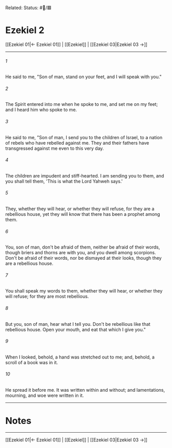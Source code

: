 Related:
Status: #📖/🟥
# Ezekiel 2

[[Ezekiel 01|← Ezekiel 01]] | [[Ezekiel]] | [[Ezekiel 03|Ezekiel 03 →]]
***



###### 1 
He said to me, "Son of man, stand on your feet, and I will speak with you." 

###### 2 
The Spirit entered into me when he spoke to me, and set me on my feet; and I heard him who spoke to me. 

###### 3 
He said to me, "Son of man, I send you to the children of Israel, to a nation of rebels who have rebelled against me. They and their fathers have transgressed against me even to this very day. 

###### 4 
The children are impudent and stiff-hearted. I am sending you to them, and you shall tell them, 'This is what the Lord Yahweh says.' 

###### 5 
They, whether they will hear, or whether they will refuse, for they are a rebellious house, yet they will know that there has been a prophet among them. 

###### 6 
You, son of man, don't be afraid of them, neither be afraid of their words, though briers and thorns are with you, and you dwell among scorpions. Don't be afraid of their words, nor be dismayed at their looks, though they are a rebellious house. 

###### 7 
You shall speak my words to them, whether they will hear, or whether they will refuse; for they are most rebellious. 

###### 8 
But you, son of man, hear what I tell you. Don't be rebellious like that rebellious house. Open your mouth, and eat that which I give you." 

###### 9 
When I looked, behold, a hand was stretched out to me; and, behold, a scroll of a book was in it. 

###### 10 
He spread it before me. It was written within and without; and lamentations, mourning, and woe were written in it.

---
# Notes


***
[[Ezekiel 01|← Ezekiel 01]] | [[Ezekiel]] | [[Ezekiel 03|Ezekiel 03 →]]
